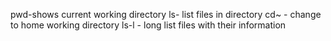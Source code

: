 pwd-shows current working directory
ls- list files in directory
cd~ - change to home working directory
ls-l - long list files with their information
